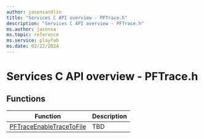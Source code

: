 ```yaml
---
author: jasonsandlin
title: "Services C API overview - PFTrace.h"
description: "Services C API overview - PFTrace.h"
ms.author: jasonsa
ms.topic: reference
ms.service: playfab
ms.date: 02/22/2024
---
```


# Services C API overview - PFTrace.h

  
## Functions  

| Function | Description |  
| --- | --- |  
| [PFTraceEnableTraceToFile](functions/pftraceenabletracetofile.md) | TBD   |  
